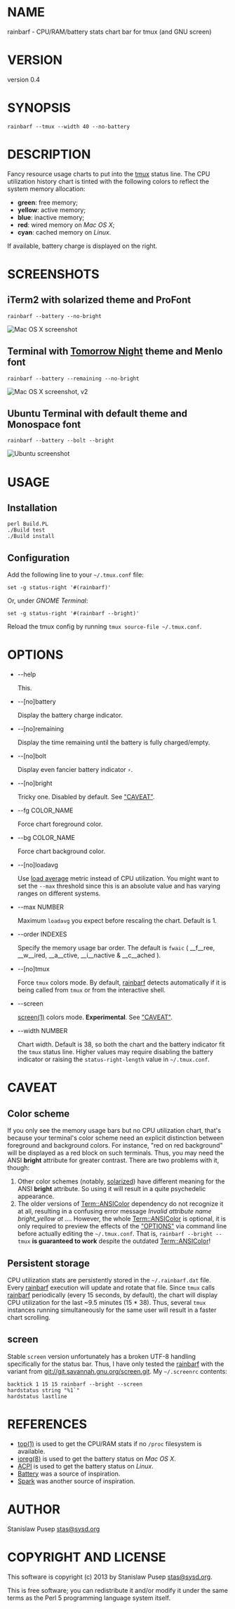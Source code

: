 # NAME

rainbarf - CPU/RAM/battery stats chart bar for tmux (and GNU screen)

# VERSION

version 0.4

# SYNOPSIS

    rainbarf --tmux --width 40 --no-battery

# DESCRIPTION

Fancy resource usage charts to put into the [tmux](http://tmux.sourceforge.net/) status line.
The CPU utilization history chart is tinted with the following colors to reflect the system memory allocation:

- __green__: free memory;
- __yellow__: active memory;
- __blue__: inactive memory;
- __red__: wired memory on _Mac OS X_;
- __cyan__: cached memory on _Linux_.

If available, battery charge is displayed on the right.

# SCREENSHOTS

## iTerm2 with solarized theme and ProFont

    rainbarf --battery --no-bright

![Mac OS X screenshot](http://i.imgur.com/KetTk5o.png?1)

## Terminal with [Tomorrow Night](https://github.com/chriskempson/tomorrow-theme#tomorrow-night) theme and Menlo font

    rainbarf --battery --remaining --no-bright

![Mac OS X screenshot, v2](http://i.imgur.com/g4wNnRj.png?1)

## Ubuntu Terminal with default theme and Monospace font

    rainbarf --battery --bolt --bright

![Ubuntu screenshot](http://i.imgur.com/kgIdeRa.png?1)

# USAGE

## Installation

    perl Build.PL
    ./Build test
    ./Build install

## Configuration

Add the following line to your `~/.tmux.conf` file:

    set -g status-right '#(rainbarf)'

Or, under _GNOME Terminal_:

    set -g status-right '#(rainbarf --bright)'

Reload the tmux config by running `tmux source-file ~/.tmux.conf`.

# OPTIONS

- \--help

    This.

- \--\[no\]battery

    Display the battery charge indicator.

- \--\[no\]remaining

    Display the time remaining until the battery is fully charged/empty.

- \--\[no\]bolt

    Display even fancier battery indicator `⚡`.

- \--\[no\]bright

    Tricky one. Disabled by default. See ["CAVEAT"](#CAVEAT).

- \--fg COLOR\_NAME

    Force chart foreground color.

- \--bg COLOR\_NAME

    Force chart background color.

- \--\[no\]loadavg

    Use [load average](https://en.wikipedia.org/wiki/Load\_(computing)) metric instead of CPU utilization.
    You might want to set the `--max` threshold since this is an absolute value and has varying ranges on different systems.

- \--max NUMBER

    Maximum `loadavg` you expect before rescaling the chart. Default is 1.

- \--order INDEXES

    Specify the memory usage bar order.
    The default is `fwaic` ( __f__ree, __w__ired, __a__ctive, __i__nactive & __c__ached ).

- \--\[no\]tmux

    Force `tmux` colors mode.
    By default, [rainbarf](http://search.cpan.org/perldoc?rainbarf) detects automatically if it is being called from `tmux` or from the interactive shell.

- \--screen

    [screen(1)](http://manpages.ubuntu.com/manpages/hardy/man1/screen.1.html) colors mode. __Experimental__. See ["CAVEAT"](#CAVEAT).

- \--width NUMBER

    Chart width. Default is 38, so both the chart and the battery indicator fit the `tmux` status line.
    Higher values may require disabling the battery indicator or raising the `status-right-length` value in `~/.tmux.conf`.

# CAVEAT

## Color scheme

If you only see the memory usage bars but no CPU utilization chart, that's because your terminal's color scheme need an explicit distinction between foreground and background colors.
For instance, "red on red background" will be displayed as a red block on such terminals.
Thus, you may need the ANSI __bright__ attribute for greater contrast.
There are two problems with it, though:

1. Other color schemes (notably, [solarized](http://ethanschoonover.com/solarized)) have different meaning for the ANSI __bright__ attribute.
So using it will result in a quite psychedelic appearance.
2. The older versions of [Term::ANSIColor](http://search.cpan.org/perldoc?Term::ANSIColor) dependency do not recognize it at all, resulting in a confusing error message _Invalid attribute name bright\_yellow at ..._.
However, the whole [Term::ANSIColor](http://search.cpan.org/perldoc?Term::ANSIColor) is optional, it is only required to preview the effects of the ["OPTIONS"](#OPTIONS) via command line before actually editing the `~/.tmux.conf`.
That is, `rainbarf --bright --tmux` __is guaranteed to work__ despite the outdated [Term::ANSIColor](http://search.cpan.org/perldoc?Term::ANSIColor)!

## Persistent storage

CPU utilization stats are persistently stored in the `~/.rainbarf.dat` file.
Every [rainbarf](http://search.cpan.org/perldoc?rainbarf) execution will update and rotate that file.
Since `tmux` calls [rainbarf](http://search.cpan.org/perldoc?rainbarf) periodically (every 15 seconds, by default), the chart will display CPU utilization for the last ~9.5 minutes (15 \* 38).
Thus, several `tmux` instances running simultaneously for the same user will result in a faster chart scrolling.

## screen

Stable `screen` version unfortunately has a broken UTF-8 handling specifically for the status bar.
Thus, I have only tested the [rainbarf](http://search.cpan.org/perldoc?rainbarf) with the variant from [git://git.savannah.gnu.org/screen.git](git://git.savannah.gnu.org/screen.git).
My `~/.screenrc` contents:

    backtick 1 15 15 rainbarf --bright --screen
    hardstatus string "%1`"
    hardstatus lastline

# REFERENCES

- [top(1)](http://developer.apple.com/library/mac/documentation/Darwin/Reference/ManPages/man1/top.1.html) is used to get the CPU/RAM stats if no `/proc` filesystem is available.
- [ioreg(8)](http://developer.apple.com/library/mac/documentation/Darwin/Reference/ManPages/man8/ioreg.8.html) is used to get the battery status on _Mac OS X_.
- [ACPI](http://www.tldp.org/howto/acpi-howto/usingacpi.html) is used to get the battery status on _Linux_.
- [Battery](https://github.com/Goles/Battery) was a source of inspiration.
- [Spark](http://zachholman.com/spark/) was another source of inspiration.

# AUTHOR

Stanislaw Pusep <stas@sysd.org>

# COPYRIGHT AND LICENSE

This software is copyright (c) 2013 by Stanislaw Pusep <stas@sysd.org>.

This is free software; you can redistribute it and/or modify it under
the same terms as the Perl 5 programming language system itself.
